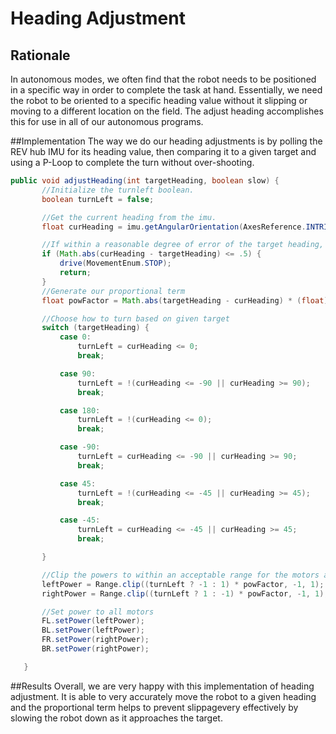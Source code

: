 # Heading Adjustment
## Rationale
In autonomous modes, we often find that the robot needs to be positioned in a specific way in order to complete the task at hand. Essentially, we need the robot to be oriented to a specific heading value without it slipping or moving to a different location on the field. The adjust heading accomplishes this for use in all of our autonomous programs.

##Implementation
The way we do our heading adjustments is by polling the REV hub IMU for its heading value, then comparing it to a given target and using a P-Loop to complete the turn without over-shooting.

```java
public void adjustHeading(int targetHeading, boolean slow) {
       //Initialize the turnleft boolean.
       boolean turnLeft = false;

       //Get the current heading from the imu.
       float curHeading = imu.getAngularOrientation(AxesReference.INTRINSIC, AxesOrder.ZYX, AngleUnit.DEGREES).firstAngle;

       //If within a reasonable degree of error of the target heading, set power to zero on all motors and leave the function.
       if (Math.abs(curHeading - targetHeading) <= .5) {
           drive(MovementEnum.STOP);
           return;
       }
       //Generate our proportional term
       float powFactor = Math.abs(targetHeading - curHeading) * (float) (slow ? .0055 : .02);

       //Choose how to turn based on given target
       switch (targetHeading) {
           case 0:
               turnLeft = curHeading <= 0;
               break;

           case 90:
               turnLeft = !(curHeading <= -90 || curHeading >= 90);
               break;

           case 180:
               turnLeft = !(curHeading <= 0);
               break;

           case -90:
               turnLeft = curHeading <= -90 || curHeading >= 90;
               break;

           case 45:
               turnLeft = !(curHeading <= -45 || curHeading >= 45);
               break;

           case -45:
               turnLeft = curHeading <= -45 || curHeading >= 45;
               break;

       }

       //Clip the powers to within an acceptable range for the motors and apply the proportional factor.
       leftPower = Range.clip((turnLeft ? -1 : 1) * powFactor, -1, 1);
       rightPower = Range.clip((turnLeft ? 1 : -1) * powFactor, -1, 1);

       //Set power to all motors
       FL.setPower(leftPower);
       BL.setPower(leftPower);
       FR.setPower(rightPower);
       BR.setPower(rightPower);

   }
```

##Results
Overall, we are very happy with this implementation of heading adjustment. It is able to very accurately move the robot to a given heading and the proportional term helps to prevent slippagevery effectively by slowing the robot down as it approaches the target.
